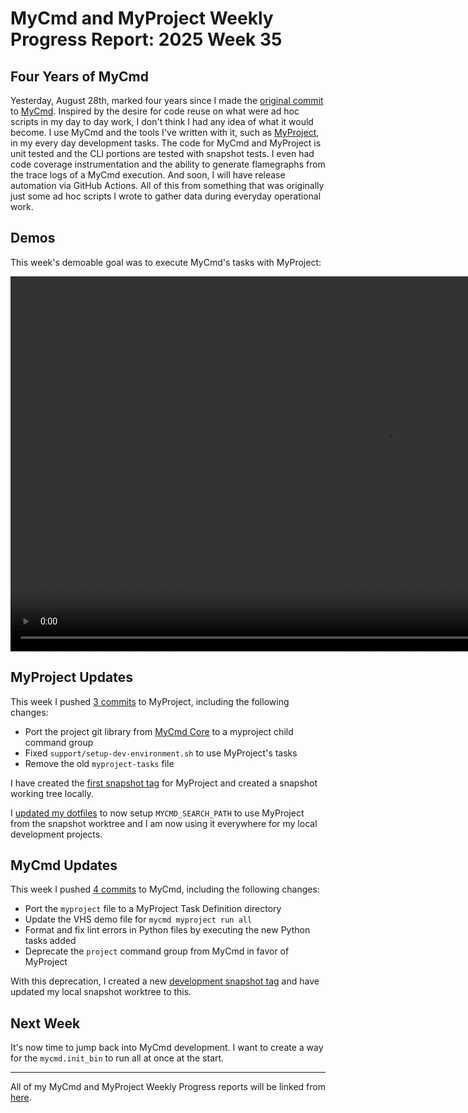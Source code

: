 # MyCmd and MyProject Weekly Progress Report: 2025 Week 35

## Four Years of MyCmd

Yesterday, August 28th, marked four years since I made the [original commit](https://github.com/travisbhartwell/mycmd/commit/f55f126857ece8e29dc0a1cc67fbaf917a8ab651) to [MyCmd](https://github.com/travisbhartwell/mycmd/). Inspired by the desire for code reuse on what were ad hoc scripts in my day to day work, I don't think I had any idea of what it would become. I use MyCmd and the tools I've written with it, such as [MyProject](https://github.com/travisbhartwell/myproject/), in my every day development tasks. The code for MyCmd and MyProject is unit tested and the CLI portions are tested with snapshot tests. I even had code coverage instrumentation and the ability to generate flamegraphs from the trace logs of a MyCmd execution. And soon, I will have release automation via GitHub Actions. All of this from something that was originally just some ad hoc scripts I wrote to gather data during everyday operational work.

## Demos

This week's demoable goal was to execute MyCmd's tasks with MyProject:

<video controls="controls" width="1200">
    <source src="../../images/mycmd-myproject-run-all-week35.mp4">
</video>

## MyProject Updates

This week I pushed [3 commits](https://github.com/travisbhartwell/myproject/commits/main/?since=2025-08-24&until=2025-08-29) to MyProject, including the following changes:

- Port the project git library from [MyCmd Core](https://github.com/travisbhartwell/mycmd/blob/63fb7ff89245779eb9d6e4f318ea8123f344f6dd/mycmd/project/project-git-lib) to a myproject child command group
- Fixed `support/setup-dev-environment.sh` to use MyProject's tasks
- Remove the old `myproject-tasks` file

I have created the [first snapshot tag](https://github.com/travisbhartwell/myproject/releases/tag/snapshot-r0-2025-08-27) for MyProject and created a snapshot working tree locally.

I [updated my dotfiles](https://github.com/travisbhartwell/dotfiles/commit/7a2037cb51acba8965496d5109095a8224c8c58a) to now setup `MYCMD_SEARCH_PATH` to use MyProject from the snapshot worktree and I am now using it everywhere for my local development projects.

## MyCmd Updates

This week I pushed [4 commits](https://github.com/travisbhartwell/mycmd/commits/main/?since=2025-08-24&until=2025-08-29) to MyCmd, including the following changes:

- Port the `myproject` file to a MyProject Task Definition directory
- Update the VHS demo file for `mycmd myproject run all`
- Format and fix lint errors in Python files by executing the new Python tasks added
- Deprecate the `project` command group from MyCmd in favor of MyProject

With this deprecation, I created a new [development snapshot tag](https://github.com/travisbhartwell/mycmd/releases/tag/snapshot-r9-2025-08-29) and have updated my local snapshot worktree to this.

## Next Week

It's now time to jump back into MyCmd development. I want to create a way for the `mycmd.init_bin` to run all at once at the start.

---

All of my MyCmd and MyProject Weekly Progress reports will be linked from [here](../../weekly-progress-reports).

